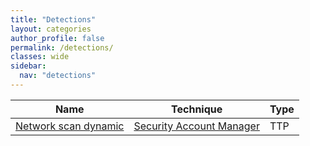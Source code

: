 ```yaml
---
title: "Detections"
layout: categories
author_profile: false
permalink: /detections/
classes: wide
sidebar:
  nav: "detections"
---
```


| Name    | Technique | Type       |
| --------| --------- |------------|
| [Network scan dynamic](/network/network_scan_dynamic/) | [Security Account Manager](/tags/#security-account-manager) | TTP |